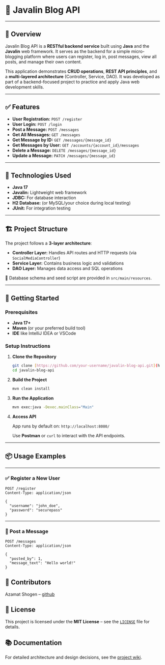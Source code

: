 # 📘 Javalin Blog API

---

## 🧾 Overview

Javalin Blog API is a **RESTful backend service** built using **Java** and the **Javalin** web framework. It serves as the backend for a simple micro-blogging platform where users can register, log in, post messages, view all posts, and manage their own content.

This application demonstrates **CRUD operations**, **REST API principles**, and a **multi-layered architecture** (Controller, Service, DAO). It was developed as part of a backend-focused project to practice and apply Java web development skills.

---

## ✅ Features

* **User Registration:** `POST /register`
* **User Login:** `POST /login`
* **Post a Message:** `POST /messages`
* **Get All Messages:** `GET /messages`
* **Get Message by ID:** `GET /messages/{message_id}`
* **Get Messages by User:** `GET /accounts/{account_id}/messages`
* **Delete a Message:** `DELETE /messages/{message_id}`
* **Update a Message:** `PATCH /messages/{message_id}`

---

## 🧰 Technologies Used

* **Java 17**
* **Javalin:** Lightweight web framework
* **JDBC:** For database interaction
* **H2 Database:** (or MySQL/your choice during local testing)
* **JUnit:** For integration testing

---

## 🏗️ Project Structure

The project follows a **3-layer architecture**:

* **Controller Layer:** Handles API routes and HTTP requests (via `SocialMediaController`)
* **Service Layer:** Contains business logic and validations
* **DAO Layer:** Manages data access and SQL operations

📌 Database schema and seed script are provided in `src/main/resources`.

---

## 🚀 Getting Started

### Prerequisites

* **Java 17+**
* **Maven** (or your preferred build tool)
* **IDE** like IntelliJ IDEA or VSCode

### Setup Instructions

1.  **Clone the Repository**

    ```bash
    git clone [https://github.com/your-username/javalin-blog-api.git](https://github.com/your-username/javalin-blog-api.git)
    cd javalin-blog-api
    ```

2.  **Build the Project**

    ```bash
    mvn clean install
    ```

3.  **Run the Application**

    ```bash
    mvn exec:java -Dexec.mainClass="Main"
    ```

4.  **Access API**

    App runs by default on: `http://localhost:8080/`

    Use **Postman** or `curl` to interact with the API endpoints.

---
## 📦 Usage Examples

---

### ✅ Register a New User

```http
POST /register
Content-Type: application/json

{
  "username": "john_doe",
  "password": "securepass"
}
```

---

### 📝 Post a Message

```http
POST /messages
Content-Type: application/json

{
  "posted_by": 1,
  "message_text": "Hello world!"
}
```

## 👥 Contributors

Azamat Shogen – [github](https://github.com/Azamat-Shogen)

## 📄 License

This project is licensed under the **MIT License** – see the [`LICENSE`](https://www.google.com/search?q=LICENSE) file for details.

## 📚 Documentation

For detailed architecture and design decisions, see the [project wiki](https://www.google.com/search?q=link-to-your-wiki-if-available).
